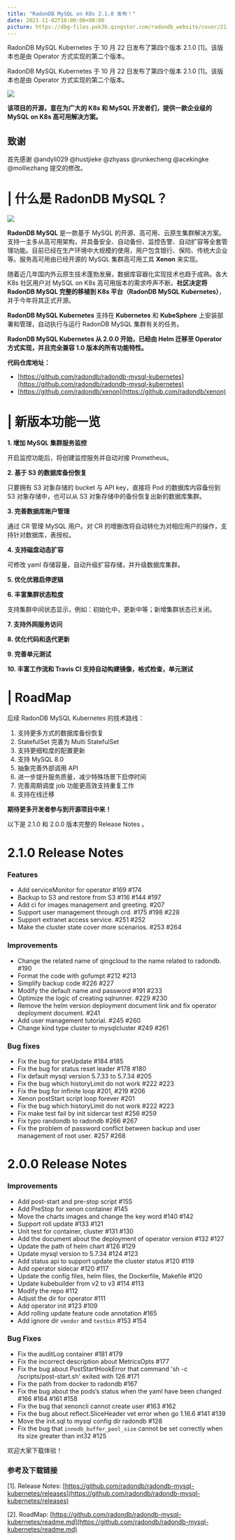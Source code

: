 ```yaml
---
title: "RadonDB MySQL on K8s 2.1.0 发布！"
date: 2021-11-02T16:00:00+08:00
picture: https://dbg-files.pek3b.qingstor.com/radondb_website/cover/211102.png
---
```

RadonDB MySQL Kubernetes 于 10 月 22 日发布了第四个版本 2.1.0 [1]。该版本也是由 Operator 方式实现的第二个版本。
<!--more-->
RadonDB MySQL Kubernetes 于 10 月 22 日发布了第四个版本 2.1.0 [1]。该版本也是由 Operator 方式实现的第二个版本。

![](https://dbg-files.pek3b.qingstor.com/radondb_website/news/211102_RadonDB%20MySQL%20on%20K8s%202.1.0%20%E5%8F%91%E5%B8%83%EF%BC%81/1.jpg)

**该项目的开源，意在为广大的 K8s 和 MySQL 开发者们，提供一款企业级的 MySQL on K8s 高可用解决方案。**

## 致谢

首先感谢 @andyli029 @hustjieke @zhyass @runkecheng @acekingke @molliezhang 提交的修改。

# | 什么是 RadonDB MySQL？

![](https://dbg-files.pek3b.qingstor.com/radondb_website/news/211102_RadonDB%20MySQL%20on%20K8s%202.1.0%20%E5%8F%91%E5%B8%83%EF%BC%81/2.jpg)

**RadonDB MySQL** 是一款基于 MySQL 的开源、高可用、云原生集群解决方案。支持一主多从高可用架构，并具备安全、自动备份、监控告警、自动扩容等全套管理功能。目前已经在生产环境中大规模的使用，用户包含银行、保险、传统大企业等。服务高可用由已经开源的 MySQL 集群高可用工具 **Xenon** 来实现。

随着近几年国内外云原生技术蓬勃发展，数据库容器化实现技术也趋于成熟。各大 K8s 社区用户对 MySQL on K8s 高可用版本的需求呼声不断。**社区决定将 RadonDB MySQL 完整的移植到 K8s 平台（RadonDB MySQL Kubernetes）**，并于今年将其正式开源。

**RadonDB MySQL Kubernetes** 支持在 **Kubernetes** 和 **KubeSphere** 上安装部署和管理，自动执行与运行 RadonDB MySQL 集群有关的任务。

**RadonDB MySQL Kubernetes 从 2.0.0 开始，已经由 Helm 迁移至 Operator 方式实现，并且完全兼容 1.0 版本的所有功能特性。**

**代码仓库地址：**

* [https://github.com/radondb/radondb-mysql-kubernetes](https://github.com/radondb/radondb-mysql-kubernetes)
* [https://github.com/radondb/xenon](https://github.com/radondb/xenon)
# | 新版本功能一览

**1. 增加 MySQL 集群服务监控**

开启监控功能后，将创建监控服务并自动对接 Prometheus。

**2. 基于 S3 的数据库备份恢复**

只要拥有 S3 对象存储的 bucket 与 API key，直接将 Pod 的数据库内容备份到 S3 对象存储中，也可以从 S3 对象存储中的备份恢复出新的数据库集群。

**3. 完善数据库账户管理**

通过 CR 管理 MySQL 用户。对 CR 的增删改将自动转化为对相应用户的操作，支持针对数据库，表授权。

**4. 支持磁盘动态扩容**

可修改 yaml 存储容量，自动升级扩容存储，并升级数据库集群。

**5. 优化优雅启停逻辑**

**6. 丰富集群状态粒度**

支持集群中间状态显示，例如：初始化中，更新中等；新增集群状态已关闭。

**7. 支持外网服务访问**

**8. 优化代码和迭代更新**

**9. 完善单元测试**

**10. 丰富工作流和 Travis CI 支持自动构建镜像，格式检查，单元测试**

# | RoadMap

后续 RadonDB MySQL Kubernetes 的技术路线：

1. 支持更多方式的数据库备份恢复
2. StatefulSet 完善为 Multi StatefulSet
3. 支持更细粒度的配置更新
4. 支持 MySQL 8.0
5. 抽象完善外部调用 API
6. 进一步提升服务质量，减少特殊场景下启停时间
7. 完善周期调度 job 功能更高效支持重复工作
8. 支持在线迁移

**期待更多开发者参与到开源项目中来！**

以下是 2.1.0 和 2.0.0 版本完整的 Release Notes 。

# 2.1.0 Release Notes

### Features

* Add serviceMonitor for operator #169 #174
* Backup to S3 and restore from S3 #116 #144 #197
* Add ci for images management and greeting. #207
* Support user management through crd. #175 #198 #228
* Support extranet access service. #251 #252
* Make the cluster state cover more scenarios. #253 #264
### Improvements

* Change the related name of qingcloud to the name related to radondb. #190
* Format the code with gofumpt #212 #213
* Simplify backup code #226 #227
* Modify the default name and password #191 #233
* Optimize the logic of creating sqlrunner. #229 #230
* Remove the helm version deployment document link and fix operator deployment document. #241
* Add user management tutorial. #245 #260
* Change kind type cluster to mysqlcluster #249 #261
### Bug fixes

* Fix the bug for preUpdate #184 #185
* Fix the bug for status reset leader #178 #180
* Fix default mysql version 5.7.33 to 5.7.34 #205
* Fix the bug which historyLimit do not work #222 #223
* Fix the bug for infinite loop #201, #219 #206
* Xenon postStart script loop forever #201
* Fix the bug which historyLimit do not work #222 #223
* Fix make test fail by init sidercar test #256 #259
* Fix typo randondb to radondb #266 #267
* Fix the problem of password conflict between backup and user management of root user. #257 #268
# 2.0.0 Release Notes

### Improvements

* Add post-start and pre-stop script #155
* Add PreStop for xenon container #145
* Move the charts images and change the key word #140 #142
* Support roll update #133 #121
* Unit test for container, cluster #131 #130
* Add the document about the deployment of operator version #132 #127
* Update the path of helm chart #126 #129
* Update mysql version to 5.7.34 #124 #123
* Add status api to support update the cluster status #120 #119
* Add operator sidecar #120 #117
* Update the config files, helm files, the Dockerfile, Makefile #120
* Update kubebuilder from v2 to v3 #114 #113
* Modify the repo #112
* Adjust the dir for operator #111
* Add operator init #123 #109
* Add rolling update feature code annotation #165
* Add ignore dir `vendor` and `testbin` #153 #154
### Bug Fixes

* Fix the auditLog container #181 #179
* Fix the incorrect description about MetricsOpts #177
* Fix the bug about PostStartHookError that command 'sh -c /scripts/post-start.sh' exited with 126 #171
* Fix the path from docker to radondb #167
* Fix the bug about the pods‘s status when the yaml have been changed #166 #164 #161 #158
* Fix the bug that xenoncli cannot create user #163 #162
* Fix the bug about reflect.SliceHeader vet error when go 1.16.6 #141 #139
* Move the init.sql to mysql config dir radondb #128
* Fix the bug that `innodb_buffer_pool_size` cannot be set correctly when its size greater than int32 #125

欢迎大家下载体验！

### 参考及下载链接

[1]. Release Notes: [https://github.com/radondb/radondb-mysql-kubernetes/releases](https://github.com/radondb/radondb-mysql-kubernetes/releases)

[2]. RoadMap: [https://github.com/radondb/radondb-mysql-kubernetes/readme.md](https://github.com/radondb/radondb-mysql-kubernetes/readme.md)

